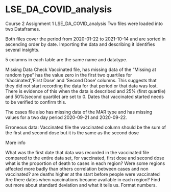 # LSE_DA_COVID_analysis
Course 2 Assignment 1 LSE_DA_COVID_analysis
Two files were loaded into two Dataframes.

Both files cover the period from 2020-01-22 to 2021-10-14 and are sorted in ascending order by date.
Importing the data and describing it identifies several insights.  

5 columns in each table are the same name and datatype.

Missing Data Check
Vaccinated file, has missing data of the “Missing at random type”  has the value zero in the first two quartiles for ‘Vaccinated’,’First Dose’ and ‘Second Dose’ columns.  This suggests that they did not start recording the data for that period or that data was lost.  There is evidence of this when the data is described and 25% (first quartile) and 50%(second quartile) are set to 0.  Dates that vaccinated started needs to be verified to confirm this.

The cases file also has missing data of the MAR type and has missing values for a two day period 2020-09-21 and 2020-09-22.

Erroneous data:
Vaccinated file the vaccinated column should be the sum of the first and second dose but it is the same as the second dose

More info

What was the first date that data was recorded in the vaccinated file compared to the entire data set, for vaccinated, first dose and second dose
what is the proportion of death to cases in each region? Were some regions affected more badly than others
correlation between cases and non vaccinated?
are deaths higher at the start before people were vaccinated
Are there dates when vaccinations became available in each region?
Find out more about standard deviation and what it tells us.
Format numbers.
